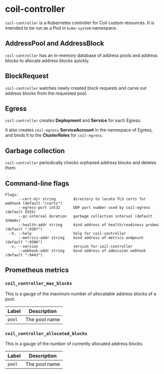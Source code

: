 coil-controller
===============

`coil-controller` is a Kubernetes controller for Coil custom resources.
It is intended to be run as a Pod in `kube-system` namespace.

## AddressPool and AddressBlock

`coil-controller` has an in-memory database of address pools and
address blocks to allocate address blocks quickly.

## BlockRequest

`coil-controller` watches newly created block requests and carve out
address blocks from the requested pool.

## Egress

`coil-controller` creates **Deployment** and **Service** for each Egress.

It also creates `coil-egress` **ServiceAccount** in the namespace of Egress,
and binds it to the **ClusterRoles** for `coil-egress`.

## Garbage collection

`coil-controller` periodically checks orphaned address blocks and deletes them.

## Command-line flags

```
Flags:
      --cert-dir string        directory to locate TLS certs for webhook (default "/certs")
      --egress-port int32      UDP port number used by coil-egress (default 5555)
      --gc-interval duration   garbage collection interval (default 1h0m0s)
      --health-addr string     bind address of health/readiness probes (default ":9387")
  -h, --help                   help for coil-controller
      --metrics-addr string    bind address of metrics endpoint (default ":9386")
  -v, --version                version for coil-controller
      --webhook-addr string    bind address of admission webhook (default ":9443")
```

## Prometheus metrics

### `coil_controller_max_blocks`

This is a gauge of the maximum number of allocatable address blocks of a pool.

| Label  | Description   |
| ------ | ------------- |
| `pool` | The pool name |

### `coil_controller_allocated_blocks`

This is a gauge of the number of currently allocated address blocks.

| Label  | Description   |
| ------ | ------------- |
| `pool` | The pool name |
